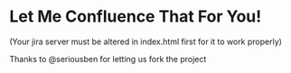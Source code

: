Let Me Confluence That For You!
=========================

(Your jira server must be altered in index.html first for it to work properly)

Thanks to @seriousben for letting us fork the project
